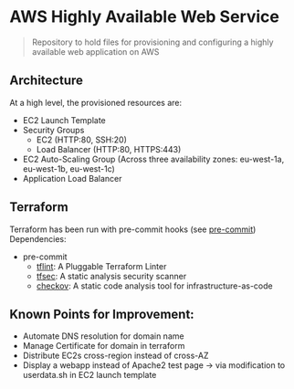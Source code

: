 # AWS Highly Available Web Service
> Repository to hold files for provisioning and configuring a highly available web application on AWS

## Architecture
At a high level, the provisioned resources are:
- EC2 Launch Template
- Security Groups
    - EC2 (HTTP:80, SSH:20)
    - Load Balancer (HTTP:80, HTTPS:443)
- EC2 Auto-Scaling Group (Across three availability zones: eu-west-1a, eu-west-1b, eu-west-1c)
- Application Load Balancer

## Terraform
Terraform has been run with pre-commit hooks (see [pre-commit](https://pre-commit.com/))
Dependencies:
- pre-commit
    - [tflint](https://github.com/terraform-linters/tflint): A Pluggable Terraform Linter
    - [tfsec](https://aquasecurity.github.io/tfsec/): A static analysis security scanner
    - [checkov](https://github.com/bridgecrewio/checkov): A static code analysis tool for infrastructure-as-code

## Known Points for Improvement:
- Automate DNS resolution for domain name
- Manage Certificate for domain in terraform
- Distribute EC2s cross-region instead of cross-AZ
- Display a webapp instead of Apache2 test page -> via modification to userdata.sh in EC2 launch template
